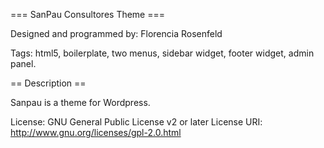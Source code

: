 === SanPau Consultores Theme ===

Designed and programmed by: Florencia Rosenfeld

Tags: html5, boilerplate, two menus, sidebar widget, footer widget, admin panel.


== Description ==
	
Sanpau is a theme for Wordpress. 

License: GNU General Public License v2 or later
License URI: http://www.gnu.org/licenses/gpl-2.0.html
